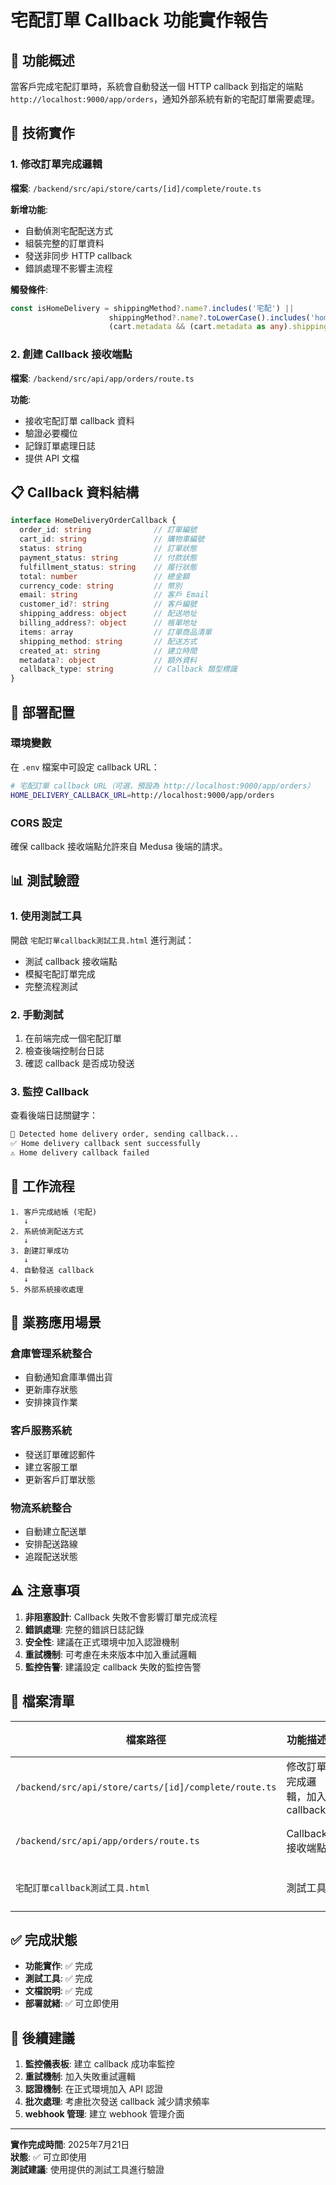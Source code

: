 # 宅配訂單 Callback 功能實作報告

## 🎯 功能概述
當客戶完成宅配訂單時，系統會自動發送一個 HTTP callback 到指定的端點 `http://localhost:9000/app/orders`，通知外部系統有新的宅配訂單需要處理。

## 🔧 技術實作

### 1. 修改訂單完成邏輯
**檔案**: `/backend/src/api/store/carts/[id]/complete/route.ts`

**新增功能**:
- 自動偵測宅配配送方式
- 組裝完整的訂單資料
- 發送非同步 HTTP callback
- 錯誤處理不影響主流程

**觸發條件**:
```typescript
const isHomeDelivery = shippingMethod?.name?.includes('宅配') || 
                      shippingMethod?.name?.toLowerCase().includes('home') ||
                      (cart.metadata && (cart.metadata as any).shipping_type === 'home_delivery')
```

### 2. 創建 Callback 接收端點
**檔案**: `/backend/src/api/app/orders/route.ts`

**功能**:
- 接收宅配訂單 callback 資料
- 驗證必要欄位
- 記錄訂單處理日誌
- 提供 API 文檔

## 📋 Callback 資料結構

```typescript
interface HomeDeliveryOrderCallback {
  order_id: string              // 訂單編號
  cart_id: string               // 購物車編號
  status: string                // 訂單狀態
  payment_status: string        // 付款狀態
  fulfillment_status: string    // 履行狀態
  total: number                 // 總金額
  currency_code: string         // 幣別
  email: string                 // 客戶 Email
  customer_id?: string          // 客戶編號
  shipping_address: object      // 配送地址
  billing_address?: object      // 帳單地址
  items: array                  // 訂單商品清單
  shipping_method: string       // 配送方式
  created_at: string            // 建立時間
  metadata?: object             // 額外資料
  callback_type: string         // Callback 類型標識
}
```

## 🚀 部署配置

### 環境變數
在 `.env` 檔案中可設定 callback URL：
```bash
# 宅配訂單 callback URL（可選，預設為 http://localhost:9000/app/orders）
HOME_DELIVERY_CALLBACK_URL=http://localhost:9000/app/orders
```

### CORS 設定
確保 callback 接收端點允許來自 Medusa 後端的請求。

## 📊 測試驗證

### 1. 使用測試工具
開啟 `宅配訂單callback測試工具.html` 進行測試：
- 測試 callback 接收端點
- 模擬宅配訂單完成
- 完整流程測試

### 2. 手動測試
1. 在前端完成一個宅配訂單
2. 檢查後端控制台日誌
3. 確認 callback 是否成功發送

### 3. 監控 Callback
查看後端日誌關鍵字：
```bash
🚚 Detected home delivery order, sending callback...
✅ Home delivery callback sent successfully
⚠️ Home delivery callback failed
```

## 🔄 工作流程

```
1. 客戶完成結帳 (宅配)
   ↓
2. 系統偵測配送方式
   ↓  
3. 創建訂單成功
   ↓
4. 自動發送 callback
   ↓
5. 外部系統接收處理
```

## 💼 業務應用場景

### 倉庫管理系統整合
- 自動通知倉庫準備出貨
- 更新庫存狀態
- 安排揀貨作業

### 客戶服務系統
- 發送訂單確認郵件
- 建立客服工單
- 更新客戶訂單狀態

### 物流系統整合
- 自動建立配送單
- 安排配送路線
- 追蹤配送狀態

## ⚠️ 注意事項

1. **非阻塞設計**: Callback 失敗不會影響訂單完成流程
2. **錯誤處理**: 完整的錯誤日誌記錄
3. **安全性**: 建議在正式環境中加入認證機制
4. **重試機制**: 可考慮在未來版本中加入重試邏輯
5. **監控告警**: 建議設定 callback 失敗的監控告警

## 📁 檔案清單

| 檔案路徑 | 功能描述 | 狀態 |
|---------|---------|------|
| `/backend/src/api/store/carts/[id]/complete/route.ts` | 修改訂單完成邏輯，加入 callback | ✅ 完成 |
| `/backend/src/api/app/orders/route.ts` | Callback 接收端點 | ✅ 完成 |
| `宅配訂單callback測試工具.html` | 測試工具 | ✅ 完成 |

## ✅ 完成狀態

- **功能實作**: ✅ 完成
- **測試工具**: ✅ 完成
- **文檔說明**: ✅ 完成
- **部署就緒**: ✅ 可立即使用

## 🚀 後續建議

1. **監控儀表板**: 建立 callback 成功率監控
2. **重試機制**: 加入失敗重試邏輯
3. **認證機制**: 在正式環境加入 API 認證
4. **批次處理**: 考慮批次發送 callback 減少請求頻率
5. **webhook 管理**: 建立 webhook 管理介面

---

**實作完成時間**: 2025年7月21日  
**狀態**: ✅ 可立即使用  
**測試建議**: 使用提供的測試工具進行驗證
